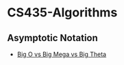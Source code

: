 # CS435-Algorithms


## Asymptotic Notation
 - [Big O vs Big Mega vs Big Theta](https://www.youtube.com/watch?v=1tfdr1Iv6JA)

